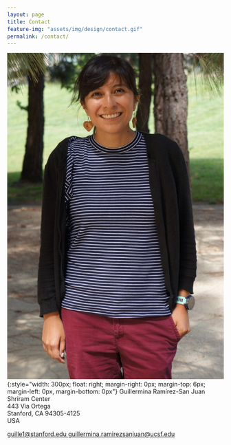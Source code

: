 ```yaml
---
layout: page
title: Contact
feature-img: "assets/img/design/contact.gif"
permalink: /contact/
---
```


![Some Title](../assets/img/design/meep.jpg){:style="width: 300px; float: right; margin-right: 0px; margin-top: 6px; margin-left: 0px, margin-bottom: 0px"}
Guillermina Ramírez-San Juan  
Shriram Center  
443 Via Ortega  
Stanford, CA 94305-4125  
USA

<a href="mailto:guille1@stanford.edu" title="Email">
		<span class="fa-stack fa-lg">
            <i class="fa fa-circle fa-stack-2x"></i>
            <i class="fa fa-envelope fa-stack-1x fa-inverse"></i>
        </span> guille1@stanford.edu
	</a>
	
<a href="mailto:guillermina.ramirezsanjuan@ucsf.edu" title="Email">
		<span class="fa-stack fa-lg">
            <i class="fa fa-circle fa-stack-2x"></i>
            <i class="fa fa-envelope fa-stack-1x fa-inverse"></i>
        </span> guillermina.ramirezsanjuan@ucsf.edu
	</a>